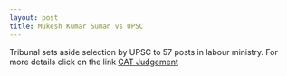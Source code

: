 ```yaml
---
layout: post
title: Mukesh Kumar Suman vs UPSC
---
```


Tribunal sets aside selection by UPSC to 57 posts in labour ministry. For more details click on the link
[CAT Judgement](https://www.hindustantimes.com/india-news/tribunal-sets-aside-selection-by-upsc-to-57-posts-in-labour-ministry/story-3fVdiMrI1IoYUzWctu0ibP.html)
